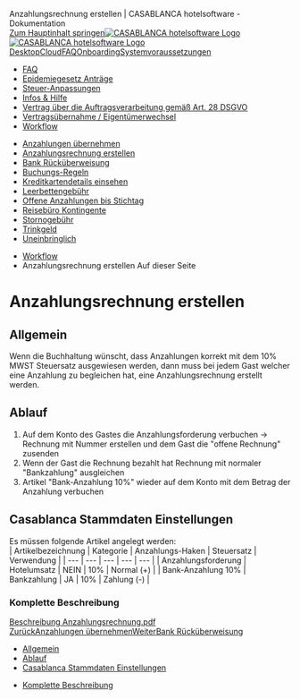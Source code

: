 Anzahlungsrechnung erstellen | CASABLANCA hotelsoftware - Dokumentation  
[Zum Hauptinhalt springen](https://docs.casablanca.at/faq/workflow/prepayment_invoice/#__docusaurus_skipToContent_fallback)[![CASABLANCA hotelsoftware Logo](https://docs.casablanca.at/img/logo.png) ![CASABLANCA hotelsoftware Logo](https://docs.casablanca.at/img/Casablanca_LOGO_2022_neg.png)](https://docs.casablanca.at/) [Desktop](https://docs.casablanca.at/desktop/desktop/)[Cloud](https://docs.casablanca.at/cloud/cloud_systems/)[FAQ](https://docs.casablanca.at/faq)[Onboarding](https://docs.casablanca.at/onboarding/fiscalization)[Systemvoraussetzungen](https://docs.casablanca.at/system_requirements)  
* [FAQ](https://docs.casablanca.at/faq/)
* [Epidemiegesetz Anträge](https://docs.casablanca.at/faq/epidemic_law/)
* [Steuer-Anpassungen](https://docs.casablanca.at/faq/change_of_taxes/)
* [Infos & Hilfe](https://docs.casablanca.at/faq/info_help/block_vacancies)
* [Vertrag über die Auftragsverarbeitung gemäß Art. 28 DSGVO](https://docs.casablanca.at/faq/dsgvo/)
* [Vertragsübernahme / Eigentümerwechsel](https://docs.casablanca.at/faq/customer_change/)
* [Workflow](https://docs.casablanca.at/faq/workflow/)
+ [Anzahlungen übernehmen](https://docs.casablanca.at/faq/workflow/park_prepayment)
+ [Anzahlungsrechnung erstellen](https://docs.casablanca.at/faq/workflow/prepayment_invoice)
+ [Bank Rücküberweisung](https://docs.casablanca.at/faq/workflow/payback)
+ [Buchungs-Regeln](https://docs.casablanca.at/faq/workflow/booking_rules)
+ [Kreditkartendetails einsehen](https://docs.casablanca.at/faq/workflow/view_credit_card_details)
+ [Leerbettengebühr](https://docs.casablanca.at/faq/workflow/empty_bed_fee)
+ [Offene Anzahlungen bis Stichtag](https://docs.casablanca.at/faq/workflow/open_deposits)
+ [Reisebüro Kontingente](https://docs.casablanca.at/faq/workflow/travel_agency_contingents)
+ [Stornogebühr](https://docs.casablanca.at/faq/workflow/cancellation_fee)
+ [Trinkgeld](https://docs.casablanca.at/faq/workflow/tip)
+ [Uneinbringlich](https://docs.casablanca.at/faq/workflow/irrecoverable)  
* [Workflow](https://docs.casablanca.at/faq/workflow/)
* Anzahlungsrechnung erstellen
Auf dieser Seite

# Anzahlungsrechnung erstellen  
## Allgemein[](https://docs.casablanca.at/faq/workflow/prepayment_invoice/#allgemein "Direkter Link zu Allgemein")  
Wenn die Buchhaltung wünscht, dass Anzahlungen korrekt mit dem 10% MWST Steuersatz ausgewiesen werden, dann muss bei jedem Gast welcher eine Anzahlung zu begleichen hat, eine Anzahlungsrechnung erstellt werden.

## Ablauf[](https://docs.casablanca.at/faq/workflow/prepayment_invoice/#ablauf "Direkter Link zu Ablauf")  
1. Auf dem Konto des Gastes die Anzahlungsforderung verbuchen -> Rechnung mit Nummer erstellen und dem Gast die "offene Rechnung" zusenden
2. Wenn der Gast die Rechnung bezahlt hat Rechnung mit normaler "Bankzahlung" ausgleichen
3. Artikel "Bank-Anzahlung 10%" wieder auf dem Konto mit dem Betrag der Anzahlung verbuchen

## Casablanca Stammdaten Einstellungen[](https://docs.casablanca.at/faq/workflow/prepayment_invoice/#casablanca-stammdaten-einstellungen "Direkter Link zu Casablanca Stammdaten Einstellungen")  
Es müssen folgende Artikel angelegt werden:  
| Artikelbezeichnung | Kategorie | Anzahlungs-Haken | Steuersatz | Verwendung |
| --- | --- | --- | --- | --- |
| Anzahlungsforderung | Hotelumsatz | NEIN | 10% | Normal (+) |
| Bank-Anzahlung 10% | Bankzahlung | JA | 10% | Zahlung (-) |

### Komplette Beschreibung[](https://docs.casablanca.at/faq/workflow/prepayment_invoice/#komplette-beschreibung "Direkter Link zu Komplette Beschreibung")  
[Beschreibung Anzahlungsrechnung.pdf](https://docs.casablanca.at/assets/files/Beschreibung_Anzahlungsrechnung-5cd1cdf6f62892ea96a780471a2063ac.pdf)  
[ZurückAnzahlungen übernehmen](https://docs.casablanca.at/faq/workflow/park_prepayment)[WeiterBank Rücküberweisung](https://docs.casablanca.at/faq/workflow/payback)  
* [Allgemein](https://docs.casablanca.at/faq/workflow/prepayment_invoice/#allgemein)
* [Ablauf](https://docs.casablanca.at/faq/workflow/prepayment_invoice/#ablauf)
* [Casablanca Stammdaten Einstellungen](https://docs.casablanca.at/faq/workflow/prepayment_invoice/#casablanca-stammdaten-einstellungen)
+ [Komplette Beschreibung](https://docs.casablanca.at/faq/workflow/prepayment_invoice/#komplette-beschreibung)